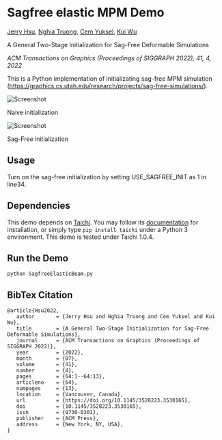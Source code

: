 Sagfree elastic MPM Demo
================

[Jerry Hsu](https://chichenghsu.com/), 
[Nghia Truong](https://www.linkedin.com/in/nghia-truong502/), 
[Cem Yuksel](http://www.cemyuksel.com/), 
[Kui Wu](https://kuiwuchn.github.io/)

A General Two-Stage Initialization for Sag-Free Deformable Simulations

*ACM Transactions on Graphics (Proceedings of SIGGRAPH 2022), 41, 4, 2022*

This is a Python implementation of initializating sag-free MPM simulation (https://graphics.cs.utah.edu/research/projects/sag-free-simulations/).

![Screenshot](demo_nosagfree.gif)

Naive initialization

![Screenshot](demo_sagfree.gif)

Sag-Free initialization

Usage
--------------------

Turn on the sag-free initialization by setting USE_SAGFREE_INIT as 1 in line34.

Dependencies
--------------------

This demo depends on [Taichi](https://github.com/taichi-dev/taichi). You may follow its [documentation](https://docs.taichi.graphics/) for installation, or simply type `pip install taichi` under a Python 3 environment.
This demo is tested under Taichi 1.0.4.

Run the Demo
--------------------

`python SagfreeElasticBeam.py`


BibTex Citation
----------------------
```
@article{Hsu2022,
   author       = {Jerry Hsu and Nghia Truong and Cem Yuksel and Kui Wu},
   title        = {A General Two-Stage Initialization for Sag-Free Deformable Simulations},
   journal      = {ACM Transactions on Graphics (Proceedings of SIGGRAPH 2022)},
   year         = {2022},
   month        = {07},
   volume       = {41},
   number       = {4},
   pages        = {64:1--64:13},
   articleno    = {64},
   numpages     = {13},
   location     = {Vancouver, Canada},
   url          = {https://doi.org/10.1145/3528223.3530165},
   doi          = {10.1145/3528223.3530165},
   issn         = {0730-0301},
   publisher    = {ACM Press},
   address      = {New York, NY, USA},
}
```
